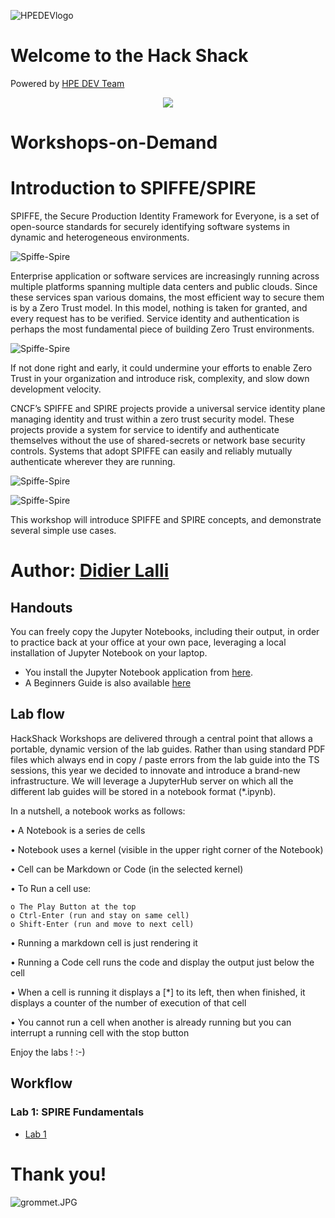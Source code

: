 ![HPEDEVlogo](Pictures/hpedevlogo-NB.JPG)

# Welcome to the Hack Shack
Powered by [HPE DEV Team](https://hpedev.io)

<p align="center">
  <img src="Pictures/hackshackdisco.png">
  
</p>

# Workshops-on-Demand

# Introduction to SPIFFE/SPIRE
SPIFFE, the Secure Production Identity Framework for Everyone, is a set of open-source standards for securely identifying software systems in dynamic and heterogeneous environments.

![Spiffe-Spire](Pictures/spire-agent-spiffe-workload1.png)

Enterprise application or software services are increasingly running across multiple platforms spanning multiple data centers and public clouds. Since these services span various domains, the most efficient way to secure them is by a Zero Trust model. In this model, nothing is taken for granted, and every request has to be verified. Service identity and authentication is perhaps the most fundamental piece of building Zero Trust environments.

![Spiffe-Spire](Pictures/spire-trust-domains.png)

If not done right and early, it could undermine your efforts to enable Zero Trust in your organization and introduce risk, complexity, and slow down development velocity.

CNCF’s SPIFFE and SPIRE projects provide a universal service identity plane managing identity and trust within a zero trust security model. These projects provide a system for service to identify and authenticate themselves without the use of shared-secrets or network base security controls. Systems that adopt SPIFFE can easily and reliably mutually authenticate wherever they are running.

![Spiffe-Spire](Pictures/single-spire-server.png)

![Spiffe-Spire](Pictures/multiple-spire-servers.png)


This workshop will introduce SPIFFE and SPIRE concepts, and demonstrate several simple use cases.


# Author: [Didier Lalli](mailto:didier.lalli@hpe.com)

## Handouts
You can freely copy the Jupyter Notebooks, including their output, in order to practice back at your office at your own pace, leveraging a local installation of Jupyter Notebook on your laptop.
- You install the Jupyter Notebook application from [here](https://jupyter.org/install). 
- A Beginners Guide is also available [here](https://jupyter-notebook-beginner-guide.readthedocs.io/en/latest/what_is_jupyter.html)


## Lab flow
HackShack Workshops are delivered through a central point that allows a portable, dynamic version of the lab guides. Rather than using standard PDF files which always end in copy / paste errors from the lab guide into the TS sessions, this year we decided to innovate and introduce a brand-new infrastructure. We will leverage a JupyterHub server on which all the different lab guides will be stored in a notebook format (*.ipynb).

In a nutshell, a notebook works as follows:

• A Notebook is a series de cells

• Notebook uses a kernel (visible in the upper right corner of the Notebook)

• Cell can be Markdown or Code (in the selected kernel)

• To Run a cell use:

    o The Play Button at the top
    o Ctrl-Enter (run and stay on same cell)
    o Shift-Enter (run and move to next cell)
    
• Running a markdown cell is just rendering it

• Running a Code cell runs the code and display the output just below the cell

• When a cell is running it displays a [*] to its left, then when finished, it displays a counter of the number of execution of that cell

• You cannot run a cell when another is already running but you can interrupt a running cell with the stop button

Enjoy the labs ! :-)


## Workflow

### Lab 1: SPIRE Fundamentals

* [Lab 1](1-WKSHP-SPIRE-Lab1.ipynb)


# Thank you!
![grommet.JPG](Pictures/grommet.JPG)
